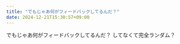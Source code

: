 ```yaml
---
title: "でもじゃあ何がフィードバックしてるんだ？"
date: 2024-12-21T15:30:57+09:00
---
```

でもじゃあ何がフィードバックしてるんだ？
してなくて完全ランダム？
